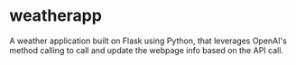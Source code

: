 # weatherapp
A weather application built on Flask using Python, that leverages OpenAI's method calling to call and update the webpage info based on the API call.
